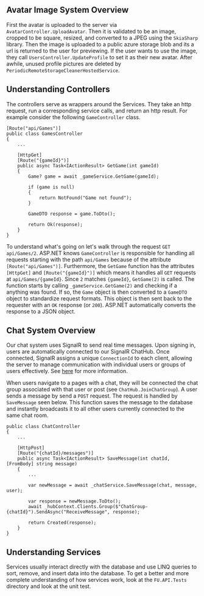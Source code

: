 ## Avatar Image System Overview

First the avatar is uploaded to the server via `AvatarController.UploadAvatar`. Then it is validated to be an image, cropped to be square, resized, and converted to a JPEG using the `SkiaSharp` library. Then the image is uploaded to a public azure storage blob and its a url is returned to the user for previewing. If the user wants to use the image, they call `UsersController.UpdateProfile` to set it as their new avatar. After awhile, unused profile pictures are deleted by `PeriodicRemoteStorageCleanerHostedService`.

## Understanding Controllers

The controllers serve as wrappers around the Services. They take an http request, run a corresponding service calls, and return an http result. For example consider the following `GameController` class.

    [Route("api/Games")]
    public class GamesController
    {
        ...

        [HttpGet]
        [Route("{gameId}")]
        public async Task<IActionResult> GetGame(int gameId)
        {
            Game? game = await _gameService.GetGame(gameId);

            if (game is null)
            {
                return NotFound("Game not found");
            }

            GameDTO response = game.ToDto();

            return Ok(response);
        }
    }

To understand what's going on let's walk through the request `GET api/Games/2`. ASP.NET knows `GameController` is responsible for handling all requests starting with the path `api/Games` because of the attribute `[Route("api/Games")]`. Furthermore, the `GetGame` function has the attributes `[HttpGet]` and `[Route("{gameId}")]` which means it handles all `GET` requests at `api/Games/{gameId}`. Since `2` matches `{gameId}`, `GetGame(2)` is called. The function starts by calling `_gameService.GetGame(2)` and checking if a anything was found. If so, the `Game` object is then converted to a `GameDTO` object to standardize request formats. This object is then sent back to the requester with an `OK` response (or `200`). ASP.NET automatically converts the response to a JSON object.

## Chat System Overview

Our chat system uses SignalR to send real time messages. Upon signing in, users are automatically connected to our SignalR ChatHub. Once connected, SignalR assigns a unique `ConnectionId` to each client, allowing the server to manage communication with individual users or groups of users effectively. See [here](https://learn.microsoft.com/en-us/aspnet/core/signalr/hubs?view=aspnetcore-8.0#handle-events-for-a-connection) for more information.

When users navigate to a pages with a chat, they will be connected the chat group associated with that user or post (see `ChatHub.JoinChatGroup`). A user sends a message by send a `POST` request. The request is handled by `SaveMessage` seen below. This function saves the message to the database and instantly broadcasts it to all other users currently connected to the same chat room.

    public class ChatController
    {
        ...

        [HttpPost]
        [Route("{chatId}/messages")]
        public async Task<IActionResult> SaveMessage(int chatId, [FromBody] string message)
        {
            ...

            var newMessage = await _chatService.SaveMessage(chat, message, user);

            var response = newMessage.ToDto();
            await _hubContext.Clients.Group($"ChatGroup-{chatId}").SendAsync("ReceiveMessage", response);

            return Created(response);
        }
    }

## Understanding Services
Services usually interact directly with the database and use LINQ queries to sort, remove, and insert data into the database. To get a better and more complete understanding of how services work, look at the `FU.API.Tests` directory and look at the unit test.
